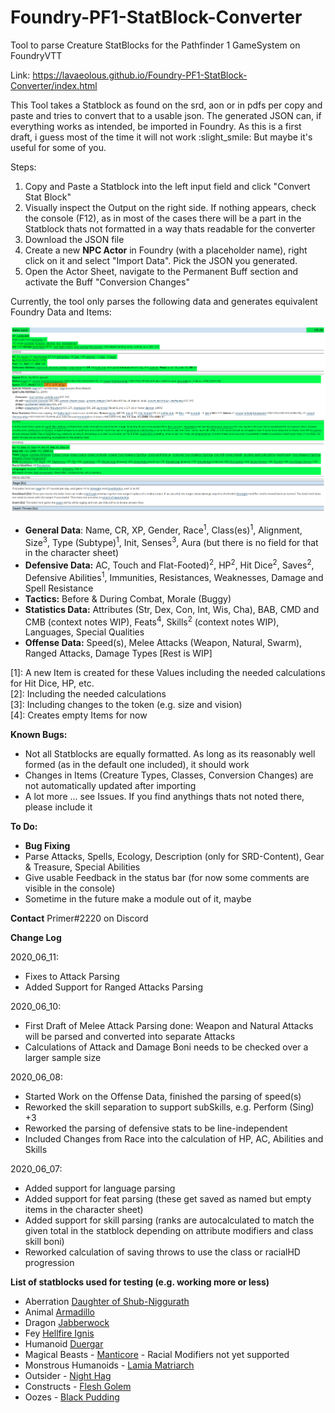# Foundry-PF1-StatBlock-Converter
Tool to parse Creature StatBlocks for the Pathfinder 1 GameSystem on FoundryVTT

Link: https://lavaeolous.github.io/Foundry-PF1-StatBlock-Converter/index.html

This Tool takes a Statblock as found on the srd, aon or in pdfs per copy and paste and tries to convert that to a usable json. The generated JSON can, if everything works as intended, be imported in Foundry. As this is a first draft, i guess most of the time it will not work :slight_smile: But maybe it's useful for some of you.

Steps:
1. Copy and Paste a Statblock into the left input field and click "Convert Stat Block"
2. Visually inspect the Output on the right side. If nothing appears, check the console (F12), as in most of the cases there will be a part in the Statblock thats not formatted in a way thats readable for the converter
3. Download the JSON file
4. Create a new **NPC Actor** in Foundry (with a placeholder name), right click on it and select "Import Data". Pick the JSON you generated.
5. Open the Actor Sheet, navigate to the Permanent Buff section and activate  the Buff "Conversion Changes"

Currently, the tool only parses the following data and generates equivalent Foundry Data and Items:

![Status Image](/assets/images/status.png)

*  **General Data**: Name, CR, XP, Gender, Race<sup>1</sup>, Class(es)<sup>1</sup>, Alignment, Size<sup>3</sup>, Type (Subtype)<sup>1</sup>, Init, Senses<sup>3</sup>, Aura (but there is no field for that in the character sheet)
*  **Defensive Data:** AC, Touch and Flat-Footed)<sup>2</sup>, HP<sup>2</sup>, Hit Dice<sup>2</sup>, Saves<sup>2</sup>, Defensive Abilities<sup>1</sup>, Immunities, Resistances, Weaknesses, Damage and Spell Resistance
*  **Tactics:** Before &amp; During Combat, Morale (Buggy)
*  **Statistics Data:** Attributes (Str, Dex, Con, Int, Wis, Cha), BAB, CMD and CMB (context notes WIP), Feats<sup>4</sup>, Skills<sup>2</sup> (context notes WIP), Languages, Special Qualities
*  **Offense Data:** Speed(s), Melee Attacks (Weapon, Natural, Swarm), Ranged Attacks, Damage Types [Rest is WIP]


[1]: A new Item is created for these Values including the needed calculations for Hit Dice, HP, etc.  
[2]: Including the needed calculations  
[3]: Including changes to the token (e.g. size and vision)  
[4]: Creates empty Items for now


**Known Bugs:**
*  Not all Statblocks are equally formatted. As long as its reasonably well formed (as in the default one included), it should work
*  Changes in Items (Creature Types, Classes, Conversion Changes) are not automatically updated after importing
*  A lot more ... see Issues. If you find anythings thats not noted there, please include it


**To Do:**
*  **Bug Fixing**
*  Parse Attacks, Spells, Ecology, Description (only for SRD-Content), Gear & Treasure, Special Abilities
*  Give usable Feedback in the status bar (for now some comments are visible in the console)
*  Sometime in the future make a module out of it, maybe

**Contact**
Primer#2220 on Discord


**Change Log**

2020_06_11:
*  Fixes to Attack Parsing
*  Added Support for Ranged Attacks Parsing

2020_06_10:
*  First Draft of Melee Attack Parsing done: Weapon and Natural Attacks will be parsed and converted into separate Attacks
*  Calculations of Attack and Damage Boni needs to be checked over a larger sample size

2020_06_08:
*  Started Work on the Offense Data, finished the parsing of speed(s)
*  Reworked the skill separation to support subSkills, e.g. Perform (Sing) +3
*  Reworked the parsing of defensive stats to be line-independent
*  Included Changes from Race into the calculation of HP, AC, Abilities and Skills

2020_06_07:
*  Added support for language parsing
*  Added support for feat parsing (these get saved as named but empty items in the character sheet)
*  Added support for skill parsing (ranks are autocalculated to match the given total in the statblock depending on attribute modifiers and class skill boni)
*  Reworked calculation of saving throws to use the class or racialHD progression


**List of statblocks used for testing (e.g. working more or less)**
*  Aberration [Daughter of Shub-Niggurath](https://www.d20pfsrd.com/bestiary/monster-listings/aberrations/daughter-of-shub-niggurath)
*  Animal [Armadillo](https://www.d20pfsrd.com/bestiary/monster-listings/animals/armadillo/)
*  Dragon [Jabberwock](https://www.d20pfsrd.com/bestiary/monster-listings/dragons/jabberwock/)
*  Fey [Hellfire Ignis](https://www.aonprd.com/MonsterDisplay.aspx?ItemName=Hellfire%20Ignis)
*  Humanoid [Duergar](https://www.d20pfsrd.com/bestiary/monster-listings/humanoids/duergar/)
*  Magical Beasts - [Manticore](https://www.d20pfsrd.com/bestiary/monster-listings/magical-beasts/manticore) - Racial Modifiers not yet supported
*  Monstrous Humanoids - [Lamia Matriarch](https://www.aonprd.com/MonsterDisplay.aspx?ItemName=Lamia%20Matriarch)
*  Outsider - [Night Hag](https://www.aonprd.com/MonsterDisplay.aspx?ItemName=Night%20Hag)
*  Constructs - [Flesh Golem](https://www.aonprd.com/MonsterDisplay.aspx?ItemName=Flesh%20Golem)
*  Oozes - [Black Pudding](https://www.d20pfsrd.com/bestiary/monster-listings/oozes/pudding-black/)